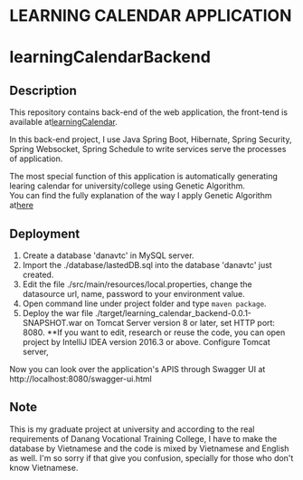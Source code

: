 # LEARNING CALENDAR APPLICATION
# learningCalendarBackend
## Description
This repository contains back-end of the web application, the front-tend is available at[learningCalendar](http://example.com).  

In this back-end project, I use Java Spring Boot, Hibernate, Spring Security, Spring Websocket, Spring Schedule to write services serve the processes of application.
 
The most special function of this application is automatically generating learing calendar for university/college using Genetic Algorithm.  
You can find the fully explanation of the way I apply Genetic Algorithm at[here](ttps://google.com )

## Deployment
1. Create a database 'danavtc' in MySQL server.
2. Import the ./database/lastedDB.sql into the database 'danavtc' just created.
3. Edit the file ./src/main/resources/local.properties, change the datasource url, name, password to your environment value.
4. Open command line under project folder and type `maven package`.
5. Deploy the war file ./target/learning_calendar_backend-0.0.1-SNAPSHOT.war on Tomcat Server version 8 or later, set HTTP port: 8080.
**If you want to edit, research or reuse the code, you can open project by IntelliJ IDEA version 2016.3 or above. Configure Tomcat server, 

Now you can look over the application's APIS through Swagger UI at http://localhost:8080/swagger-ui.html

## Note
This is my graduate project at university and according to the real requirements of Danang Vocational Training College,
I have to make the database by Vietnamese and the code is mixed by Vietnamese and English as well.
I'm so sorry if that give you confusion, specially for those who don't know Vietnamese.
